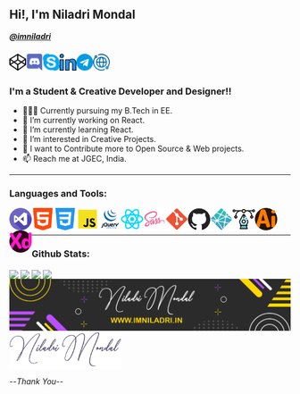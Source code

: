 ## Hi!, I'm Niladri Mondal

**_[@imniladri](https://github.com/imniladri)_**

### [<img align="left" alt="Niladri Mondal | Codepen" width="30px" src="./assets/codepen.png" />](https://codepen.io/imniladri/)
### [<img align="left" alt="Niladri Mondal | Discord" width="30px" src="./assets/discord.png" />](https://discord.gg/Kkksbu4BtV)
### [<img align="left" alt="Niladri Mondal | Skype" width="30px" src="./assets/skype.png" />](https://join.skype.com/invite/yVNtca8pbNzE)
### [<img align="left" alt="Niladri Mondal | Linkedin" width="30px" src="./assets/linkedin.png" />](https://www.linkedin.com/in/imniladrimondal/)
### [<img align="left" alt="Niladri Mondal | Telegram" width="30px" src="./assets/telegram.png" />](https://t.me/imniladrimondal/)
### [<img align="left" alt="Niladri Mondal | Website" width="30px" src="./assets/mywww.png" />](https://imniladri.in/)

<br/>
<br/>

### I'm a Student & Creative Developer and Designer!!

- 👨🏻‍🎓 Currently pursuing my B.Tech in EE.
- 🔭 I’m currently working on React.
- 🌱 I’m currently learning React.
- 👯 I’m interested in Creative Projects.
- 🥅 I want to Contribute more to Open Source & Web projects.
- 📫 Reach me at JGEC, India.

<hr/>

### Languages and Tools:

<img align="left" alt="Visual Studio Code" width="40px" src="./assets/visual-studio.png" />
<img align="left" alt="HTML5" width="40px" src="./assets/html-5.png" />
<img align="left" alt="CSS3" width="40px" src="./assets/css-3.png" />
<img align="left" alt="Javascript" width="40px" src="./assets/javascript.png" />
<img align="left" alt="Jquery" width="40px" src="./assets/jquery.png" />
<img align="left" alt="React" width="40px" src="./assets/react.png" />
<img align="left" alt="Sass" width="40px" src="./assets/sass.png" />
<img align="left" alt="Git" width="40px" src="./assets/git.png" />
<img align="left" alt="GitHub" width="40px" src="./assets/github.png" />
<img align="left" alt="Netlify" width="40px" src="./assets/netlify.png" />
<img align="left" alt="SVG" width="40px" src="./assets/svg.png" />
<img align="left" alt="Adobe Illustrator" width="40px" src="./assets/illustrator.png" />
<img align="left" alt="Adobe XD" width="40px" src="./assets/xd.png" />

<br/>
<br/>
<hr/>

### Github Stats:

<img align="center" src="https://github-readme-stats.vercel.app/api?username=imniladri&count_private=true&show_icons=true&theme=react" />

<img align="center" src="https://github-readme-stats.vercel.app/api/wakatime?username=imniladri&theme=vue" />
<!-- <img align="center" src="https://github-readme-stats.vercel.app/api/wakatime?username=imniladri&theme=react&layout=compact" /> -->

<img align="center" src="https://github-readme-stats.vercel.app/api/top-langs/?username=imniladri&layout=compact&theme=react&count_private=false" />

<img align="center" src="https://github-readme-streak-stats.herokuapp.com/?user=imniladri&theme=react" />

<br/>

<img align="center" alt="GitHub Profile | Banner" src="./assets/github-banner.png" />

<br/>

<img align="center" alt="GitHub Profile | Signature" width="200px" src="./assets/signature.png" />

--_Thank You_--
